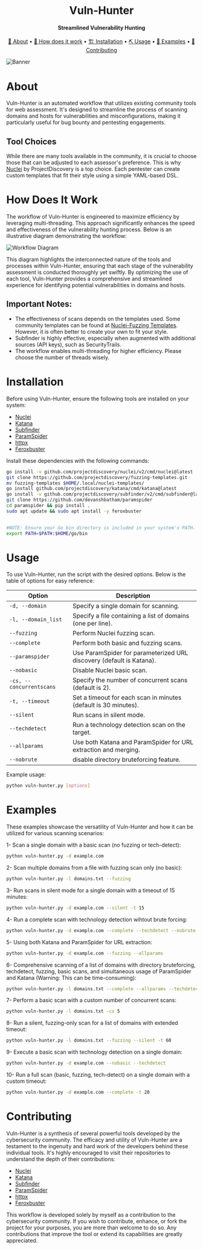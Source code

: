 <h1 align="center">
    Vuln-Hunter
    <br>
</h1>

<h4 align="center">Streamlined Vulnerability Hunting</h4>

<p align="center">
  <a href="#about">📖 About</a> •
  <a href="#How does it work">📖 How does it work</a> •
  <a href="#installation">🏗️ Installation</a> •
  <a href="#usage">⛏️ Usage</a> •
  <a href="#examples">🚀 Examples</a> •
  <a href="#contribution">🤝 Contributing</a>
</p>

![Banner](vuln-hunter-Banner.png)

# About

Vuln-Hunter is an automated workflow that utilizes existing community tools for web assessment. It's designed to streamline the process of scanning domains and hosts for vulnerabilities and misconfigurations, making it particularly useful for bug bounty and pentesting engagements.

## Tool Choices
While there are many tools available in the community, it is crucial to choose those that can be adjusted to each assessor's preference. This is why [Nuclei](https://github.com/projectdiscovery/nuclei) by ProjectDiscovery is a top choice. Each pentester can create custom templates that fit their style using a simple YAML-based DSL.

# How Does It Work

The workflow of Vuln-Hunter is engineered to maximize efficiency by leveraging multi-threading. This approach significantly enhances the speed and effectiveness of the vulnerability hunting process. Below is an illustrative diagram demonstrating the workflow:

![Workflow Diagram](vuln-hunter-workflow.png)

This diagram highlights the interconnected nature of the tools and processes within Vuln-Hunter, ensuring that each stage of the vulnerability assessment is conducted thoroughly yet swiftly. By optimizing the use of each tool, Vuln-Hunter provides a comprehensive and streamlined experience for identifying potential vulnerabilities in domains and hosts. 


## Important Notes:
- The effectiveness of scans depends on the templates used. Some community templates can be found at [Nuclei-Fuzzing Templates](https://github.com/projectdiscovery/fuzzing-templates). However, it is often better to create your own to fit your style.
- Subfinder is highly effective, especially when augmented with additional sources (API keys), such as SecurityTrails.
- The workflow enables multi-threading for higher efficiency. Please choose the number of threads wisely.

# Installation

Before using Vuln-Hunter, ensure the following tools are installed on your system:

- [Nuclei](https://github.com/projectdiscovery/nuclei)
- [Katana](https://github.com/projectdiscovery/katana)
- [Subfinder](https://github.com/projectdiscovery/subfinder)
- [ParamSpider](https://github.com/devanshbatham/ParamSpider)
- [httpx](https://github.com/projectdiscovery/httpx)
- [Feroxbuster](https://github.com/epi052/feroxbuster)

Install these dependencies with the following commands:

```bash
go install -v github.com/projectdiscovery/nuclei/v2/cmd/nuclei@latest
git clone https://github.com/projectdiscovery/fuzzing-templates.git
mv fuzzing-templates $HOME/.local/nuclei-templates/
go install github.com/projectdiscovery/katana/cmd/katana@latest
go install -v github.com/projectdiscovery/subfinder/v2/cmd/subfinder@latest
git clone https://github.com/devanshbatham/paramspider
cd paramspider && pip install .
sudo apt update && sudo apt install -y feroxbuster
                        

#NOTE: Ensure your Go bin directory is included in your system's PATH. If it's not already set, temporarily add it with:
export PATH=$PATH:$HOME/go/bin
```
# Usage

To use Vuln-Hunter, run the script with the desired options. Below is the table of options for easy reference:

| Option                | Description                                                         |
| --------------------- | ------------------------------------------------------------------- |
| `-d, --domain`        | Specify a single domain for scanning.                               |
| `-l, --domain_list`   | Specify a file containing a list of domains (one per line).         |
| `--fuzzing`           | Perform Nuclei fuzzing scan.                                        |
| `--complete`          | Perform both basic and fuzzing scans.                               |
| `--paramspider`       | Use ParamSpider for parameterized URL discovery (default is Katana).|
| `--nobasic`           | Disable Nuclei basic scan.                                          |
| `-cs, --concurrentscans` | Specify the number of concurrent scans (default is 2).              |
| `-t, --timeout`       | Set a timeout for each scan in minutes (default is 30 minutes).     |
| `--silent`            | Run scans in silent mode.                                           |
| `--techdetect`        | Run a technology detection scan on the target.                      |
| `--allparams`         | Use both Katana and ParamSpider for URL extraction and merging.     |
| `--nobrute`         | disable directory bruteforcing feature.     |

Example usage:

```bash
python vuln-hunter.py [options]
```
# Examples

These examples showcase the versatility of Vuln-Hunter and how it can be utilized for various scanning scenarios:

1- Scan a single domain with a basic scan (no fuzzing or tech-detect):
``` bash
python vuln-hunter.py -d example.com
```
2- Scan multiple domains from a file with fuzzing scan only (no basic):
``` bash
python vuln-hunter.py -l domains.txt --fuzzing
```
3- Run scans in silent mode for a single domain with a timeout of 15 minutes:
``` bash
python vuln-hunter.py -d example.com --silent -t 15
```
4- Run a complete scan with technology detection wihtout brute forcing:
``` bash
python vuln-hunter.py -d example.com --complete --techdetect --nobrute
```
5- Using both Katana and ParamSpider for URL extraction:
``` bash
python vuln-hunter.py -d example.com --fuzzing --allparams
```
6- Comprehensive scanning of a list of domains with directory bruteforcing, techdetect, fuzzing, basic scans, and simultaneous usage of ParamSpider and Katana (Warning: This can be time-consuming):
``` bash
python vuln-hunter.py -l domains.txt --complete --allparams --techdetect -cs 4 -t 15
```
7- Perform a basic scan with a custom number of concurrent scans:
``` bash
python vuln-hunter.py -l domains.txt -cs 5
```
8- Run a silent, fuzzing-only scan for a list of domains with extended timeout:
``` bash
python vuln-hunter.py -l domains.txt --fuzzing --silent -t 60
```
9- Execute a basic scan with technology detection on a single domain:
``` bash
python vuln-hunter.py -d example.com --nobasic --techdetect
```
10- Run a full scan (basic, fuzzing, tech-detect) on a single domain with a custom timeout:
``` bash
python vuln-hunter.py -d example.com --complete -t 20
```

# Contributing

Vuln-Hunter is a synthesis of several powerful tools developed by the cybersecurity community. The efficacy and utility of Vuln-Hunter are a testament to the ingenuity and hard work of the developers behind these individual tools. It's highly encouraged to visit their repositories to understand the depth of their contributions:

- [Nuclei](https://github.com/projectdiscovery/nuclei)
- [Katana](https://github.com/projectdiscovery/katana)
- [Subfinder](https://github.com/projectdiscovery/subfinder)
- [ParamSpider](https://github.com/devanshbatham/ParamSpider)
- [httpx](https://github.com/projectdiscovery/httpx)
- [Feroxbuster](https://github.com/epi052/feroxbuster)

This workflow is developed solely by myself as a contribution to the cybersecurity community. If you wish to contribute, enhance, or fork the project for your purposes, you are more than welcome to do so. Any contributions that improve the tool or extend its capabilities are greatly appreciated. 
